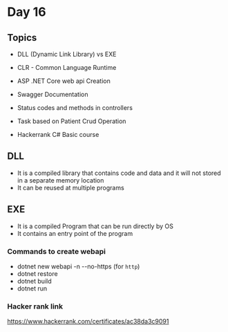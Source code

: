 # Day 16

## Topics

-  DLL (Dynamic Link Library) vs EXE
- CLR - Common Language Runtime
- ASP .NET Core web api Creation
- Swagger Documentation
- Status codes and methods in controllers

- Task based on Patient Crud Operation
- Hackerrank C# Basic course

## DLL

- It is a compiled library that contains code and data and it will not stored in a separate memory location
- It can be reused at multiple programs

## EXE

- It is a compiled Program that can be run directly by OS
- It contains an entry point of the program

### Commands to create webapi

- dotnet new webapi -n <name> --no-https    (for `http`)
- dotnet restore
- dotnet build
- dotnet run


### Hacker rank link
https://www.hackerrank.com/certificates/ac38da3c9091